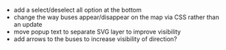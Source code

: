 - add a select/deselect all option at the bottom
- change the way buses appear/disappear on the map via CSS rather than an update
- move popup text to separate SVG layer to improve visibility
- add arrows to the buses to increase visibility of direction?